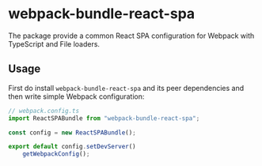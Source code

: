 # webpack-bundle-react-spa

The package provide a common React SPA configuration for 
Webpack with TypeScript and File loaders.

## Usage

First do install `webpack-bundle-react-spa` and its peer dependencies
and then write simple Webpack configuration:

```typescript
// webpack.config.ts
import ReactSPABundle from "webpack-bundle-react-spa";

const config = new ReactSPABundle();

export default config.setDevServer()
    getWebpackConfig();
```

